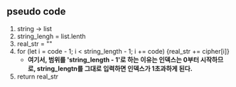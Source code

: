 ## pseudo code
1. string -> list
2. string_lengh = list.lenth
3. real_str = ""
4. for (let i = code - 1; i < string_length - 1; i += code) {real_str += cipher[i]}
   - **여기서, 범위를 'string_length - 1'로 하는 이유는 인덱스는 0부터 시작하므로,
     string_lengtn를 그대로 입력하면 인덱스가 1초과하게 된다.**
6. return real_str   
